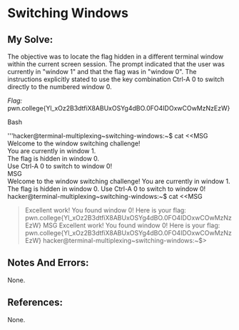 # Switching Windows


## My Solve:
The objective was to locate the flag hidden in a different terminal window within the current screen session.
The prompt indicated that the user was currently in "window 1" and that the flag was in "window 0".
The instructions explicitly stated to use the key combination Ctrl-A 0 to switch directly to the numbered window 0.

*Flag:* pwn.college{Yl_xOz2B3dtfiX8ABUxOSYg4dBO.0FO4IDOxwCOwMzNzEzW}

Bash

'''hacker@terminal-multiplexing\~switching-windows:\~$ cat <<MSG        
Welcome to the window switching challenge!          
You are currently in window 1.       
The flag is hidden in window 0.         
Use Ctrl-A 0 to switch to window 0!       
MSG       
Welcome to the window switching challenge!
You are currently in window 1.
The flag is hidden in window 0.
Use Ctrl-A 0 to switch to window 0!
hacker@terminal-multiplexing\~switching-windows:~$ cat <<MSG
> Excellent work! You found window 0!
> Here is your flag: pwn.college{Yl_xOz2B3dtfiX8ABUxOSYg4dBO.0FO4IDOxwCOwMzNzEzW}
> MSG
Excellent work! You found window 0!
Here is your flag: pwn.college{Yl_xOz2B3dtfiX8ABUxOSYg4dBO.0FO4IDOxwCOwMzNzEzW}
hacker@terminal-multiplexing\~switching-windows:\~$>


## Notes And Errors:
None.


## References:
None.
